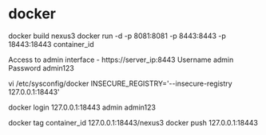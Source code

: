 # docker

docker build nexus3
docker run -d -p 8081:8081 -p 8443:8443 -p 18443:18443 container_id

Access to admin interface - https://server_ip:8443
Username admin
Password admin123

vi /etc/sysconfig/docker
INSECURE_REGISTRY='--insecure-registry 127.0.0.1:18443'

docker login 127.0.0.1:18443
admin
admin123

docker tag container_id 127.0.0.1:18443/nexus3
docker push 127.0.0.1:18443

